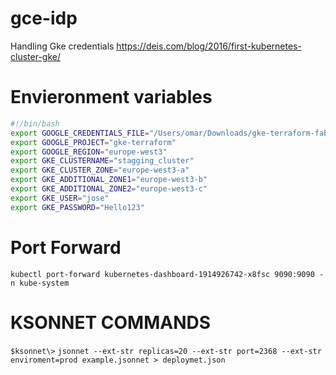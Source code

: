 # gce-idp
Handling Gke credentials
https://deis.com/blog/2016/first-kubernetes-cluster-gke/

# Envieronment variables
```sh
#!/bin/bash
export GOOGLE_CREDENTIALS_FILE="/Users/omar/Downloads/gke-terraform-fabaee7395c6.json"
export GOOGLE_PROJECT="gke-terraform"
export GOOGLE_REGION="europe-west3"
export GKE_CLUSTERNAME="stagging_cluster"
export GKE_CLUSTER_ZONE="europe-west3-a"
export GKE_ADDITIONAL_ZONE1="europe-west3-b"
export GKE_ADDITIONAL_ZONE2="europe-west3-c"
export GKE_USER="jose"
export GKE_PASSWORD="Hello123"
```

# Port Forward
`kubectl port-forward kubernetes-dashboard-1914926742-x8fsc 9090:9090 -n kube-system`

# KSONNET COMMANDS
`$ksonnet\>` `jsonnet --ext-str replicas=20 --ext-str port=2368 --ext-str enviroment=prod example.jsonnet > deploymet.json`
